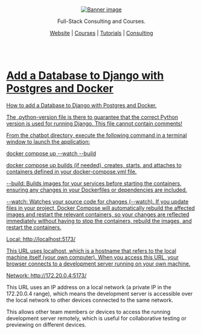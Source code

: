 <div align="center">
    <a href="https://londonappdeveloper.com" target="_blank">
        <img src="https://londonappdeveloper.com/wp-content/uploads/2024/11/banner.svg" alt="Banner image" />
    </a>
</div>

<div align="center">
    <p>Full-Stack Consulting and Courses.</p>
    <a href="https://londonapp.dev" target="_blank">Website</a> |
    <a href="https://londonapp.dev/courses" target="_blank">Courses</a> |
    <a href="https://londonapp.dev/tutorials" target="_blank">Tutorials</a> |
    <a href="https://londonapp.dev/consulting" target="_blank">Consulting
</div>

<br /><br >

# Add a Database to Django with Postgres and Docker

How to add a Database to Django with Postgres and Docker.

The .python-version file is there to guarantee that the
correct Python version is used for running Django.
This file cannot contain comments!


From the chatbot directory, execute the following command
in a terminal window to launch the application:

docker compose up --watch --build

docker compose up builds (if needed), creates, starts,
and attaches to containers defined in your docker-compose.yml
file.

--build:
Builds images for your services before starting the
containers, ensuring any changes in your Dockerfiles
or dependencies are included.

--watch:
Watches your source code for changes (--watch). If
you update files in your project, Docker Compose will
automatically rebuild the affected images and restart
the relevant containers, so your changes are reflected
immediately without having to stop the containers,
rebuild the images, and restart the containers.

Local:
http://localhost:5173/

This URL uses localhost, which is a hostname that
refers to the local machine itself (your own
computer). When you access this URL, your browser
connects to a development server running on your
own machine.

Network:
http://172.20.0.4:5173/

This URL uses an IP address on a local network (a
private IP in the 172.20.0.4 range), which means
the development server is accessible over the local
network to other devices connected to the same network.

This allows other team members or devices to access
the running development server remotely, which is
useful for collaborative testing or previewing on
different devices.